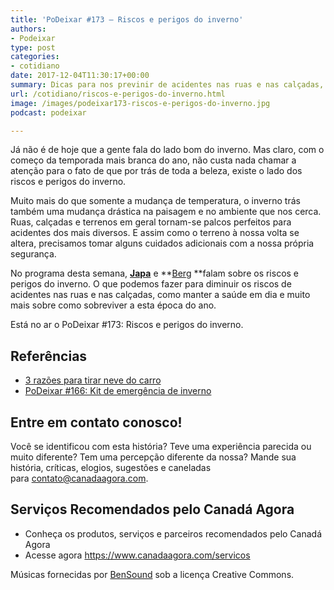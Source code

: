 ```yaml
---
title: 'PoDeixar #173 – Riscos e perigos do inverno'
authors:
- Podeixar
type: post
categories:
- cotidiano
date: 2017-12-04T11:30:17+00:00
summary: Dicas para nos previnir de acidentes nas ruas e nas calçadas, manter a saúde em dia e muito mais sobre como sobreviver ao inverno canadense.
url: /cotidiano/riscos-e-perigos-do-inverno.html
image: /images/podeixar173-riscos-e-perigos-do-inverno.jpg
podcast: podeixar

---
```

Já não é de hoje que a gente fala do lado bom do inverno. Mas claro, com o começo da temporada mais branca do ano, não custa nada chamar a atenção para o fato de que por trás de toda a beleza, existe o lado dos riscos e perigos do inverno.

Muito mais do que somente a mudança de temperatura, o inverno trás também uma mudança drástica na paisagem e no ambiente que nos cerca. Ruas, calçadas e terrenos em geral tornam-se palcos perfeitos para acidentes dos mais diversos. E assim como o terreno à nossa volta se altera, precisamos tomar alguns cuidados adicionais com a nossa própria segurança.

No programa desta semana, [**Japa**][1] e **[Berg][2] **falam sobre os riscos e perigos do inverno. O que podemos fazer para diminuir os riscos de acidentes nas ruas e nas calçadas, como manter a saúde em dia e muito mais sobre como sobreviver a esta época do ano.

Está no ar o PoDeixar #173: Riscos e perigos do inverno.



## Referências

  * [3 razões para tirar neve do carro][3]
  * [PoDeixar #166: Kit de emergência de inverno][4]

## Entre em contato conosco!

Você se identificou com esta história? Teve uma experiência parecida ou muito diferente? Tem uma percepção diferente da nossa? Mande sua história, críticas, elogios, sugestões e caneladas para <contato@canadaagora.com>.

## Serviços Recomendados pelo Canadá Agora

  * Conheça os produtos, serviços e parceiros recomendados pelo Canadá Agora
  * Acesse agora <https://www.canadaagora.com/servicos>

Músicas fornecidas por <a href="http://www.bensound.com/" target="_blank" rel="noopener noreferrer">BenSound</a> sob a licença Creative Commons.

 [1]: /japa
 [2]: /berg
 [3]: https://www.canadaagora.com/japa/3-razoes-tirar-neve-carro.html
 [4]: https://www.canadaagora.com/podeixar/kit-de-emergencia-de-inverno.html